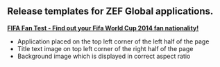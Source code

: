 Release templates for ZEF Global applications.
----------------------------------------------

[**FIFA Fan Test - Find out your Fifa World Cup 2014 fan nationality!**](http://myzef.com/fantest/index.html)

   * Application placed on the top left corner of the left half of the page
   * Title text image on top left corner of the right half of the page
   * Background image which is displayed in correct aspect ratio
  
